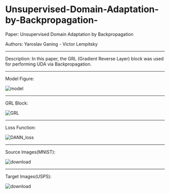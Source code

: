 # Unsupervised-Domain-Adaptation-by-Backpropagation-


Paper: Unsupervised Domain Adaptation by Backpropagation


Authors: Yaroslav Ganing - Victor Lempitsky 

---

Description: In this paper, the GRL (Gradient Reverse Layer) block was used for performing UDA via Backpropagation. 

---

Model Figure: 

![model](https://github.com/user-attachments/assets/46114d50-33bc-40aa-99a0-4e4ff578932f)



--- 

GRL Block: 

![GRL](https://github.com/user-attachments/assets/f3f47de3-3425-415d-a6cd-92203bd1f7ee)

--- 

Loss Function:

![DANN_loss](https://github.com/user-attachments/assets/85446159-5db5-4498-998c-a3ce23d5bfd1)

--- 

Source Images(MNIST):

![download](https://github.com/user-attachments/assets/51f4ffbb-bc4d-45e4-9201-a6a3b7d1cb5d)

 --- 

 Target Images(USPS):

 
![download](https://github.com/user-attachments/assets/5c77bf93-3a4c-498e-8a1c-94d2cc1e77d2)

